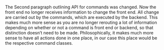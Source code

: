 The Second paragraph outlining API for commands was changed. Now the front end no longer receives information to change the front end. All change are carried out by the commands, which are executed by the backend. This makes much more sense as you are no longer rerouting a lot of information depending on whether or not a command is front end or backend, so that distinction doesn’t need to be made. Philosophically, it makes much more sense to have all actions done in one place, in our case this place would be the respective command classes.